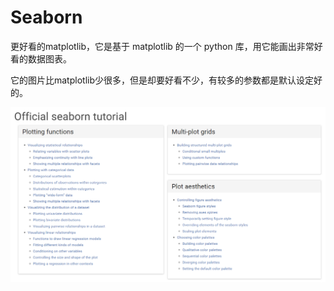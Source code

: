# Seaborn

更好看的matplotlib，它是基于 matplotlib 的一个 python 库，用它能画出非常好看的数据图表。

它的图片比matplotlib少很多，但是却要好看不少，有较多的参数都是默认设定好的。

![seaborn_tutorial](./seaborn_tutorial.png)
